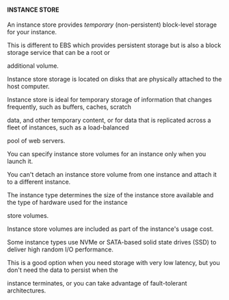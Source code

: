 #### INSTANCE STORE

An instance store provides _temporary_ (non-persistent) block-level storage for
your instance.

This is different to EBS which provides persistent storage but is also a block
storage service that can be a root or

additional volume.

Instance store storage is located on disks that are physically attached to the
host computer.

Instance store is ideal for temporary storage of information that changes
frequently, such as buffers, caches, scratch

data, and other temporary content, or for data that is replicated across a fleet
of instances, such as a load-balanced

pool of web servers.

You can specify instance store volumes for an instance only when you launch it.

You can't detach an instance store volume from one instance and attach it to a
different instance.

The instance type determines the size of the instance store available and the
type of hardware used for the instance

store volumes.

Instance store volumes are included as part of the instance's usage cost.

Some instance types use NVMe or SATA-based solid state drives (SSD) to deliver
high random I/O performance.

This is a good option when you need storage with very low latency, but you don't
need the data to persist when the

instance terminates, or you can take advantage of fault-tolerant architectures.

